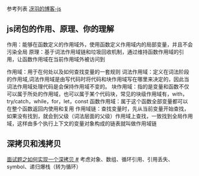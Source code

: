 参考列表
[冴羽的博客-js](https://github.com/mqyqingfeng/Blog)

## js闭包的作用、原理、你的理解
作用：能够在函数定义的作用域外，使用函数定义作用域内的局部变量，并且不会污染全局
原理：基于词法作用域链和垃圾回收机制，通过维持函数作用域的引用，让函数作用域在当前作用域外被访问到

作用域：用于在何处以及如何查找变量的一套规则
词法作用域：定义在词法阶段的作用域,词法作用域是由写代码时将代码和块作用域写在哪里来决定的，因此当词法作用域处理代码是会保持作用域不变的。
块作用域：指的是变量和函数不仅可以属于所处的作用域，也可以属于某个代码块，常见的块级作用域有，with，try/catch，while，for，let，const
函数作用域：属于这个函数全部变量都可以在整个函数返回内使用和复用
作用域链：查找变量时，先从当前变量开始查找，如果没有找到，就会到父级（词法层面的父级）作用域上查找，一致找到全局作用域，这样由多个执行上下文的变量对象构成的链表就叫做作用域链

## 深拷贝和浅拷贝
[面试题之如何实现一个深拷贝
#](https://muyiy.cn/blog/4/4.3.html#%E9%9D%A2%E8%AF%95%E9%A2%98%E4%B9%8B%E5%A6%82%E4%BD%95%E5%AE%9E%E7%8E%B0%E4%B8%80%E4%B8%AA%E6%B7%B1%E6%8B%B7%E8%B4%9D)
考虑对象、数组、循环引用、引用丢失、symbol、递归爆栈（转为循环）